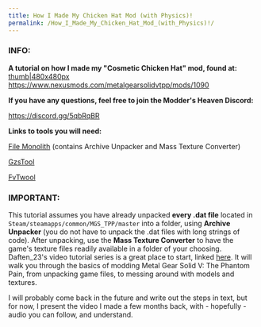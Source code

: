 ```yaml
---
title: How I Made My Chicken Hat Mod (with Physics)!
permalink: /How_I_Made_My_Chicken_Hat_Mod_(with_Physics)!/
---
```


### INFO:

**A tutorial on how I made my "Cosmetic Chicken Hat" mod, found at:**
[thumb|480x480px](/File:How_I_Made_My_Chicken_Hat_Mod_\(with_Physics\)! "wikilink")
<https://www.nexusmods.com/metalgearsolidvtpp/mods/1090>

**If you have any questions, feel free to join the Modder's Heaven
Discord:**

<https://discord.gg/5qbRqBR>

**Links to tools you will need:**

[File Monolith](https://github.com/JosephZoeller/FileMonolith/releases)
(contains Archive Unpacker and Mass Texture Converter)

[GzsTool](https://github.com/Atvaark/GzsTool/releases)

[FvTwool](https://github.com/BobDoleOwndU/FvTwool)

### IMPORTANT:

This tutorial assumes you have already unpacked **every .dat file**
located in `Steam/steamapps/common/MGS_TPP/master` into a folder, using
**Archive Unpacker** (you do not have to unpack the .dat files with long
strings of code). After unpacking, use the **Mass Texture Converter** to
have the game's texture files readily available in a folder of your
choosing. Daften_23's video tutorial series is a great place to start,
linked [here](https://www.youtube.com/watch?v=_n4jzXGObPs). It will walk
you through the basics of modding Metal Gear Solid V: The Phantom Pain,
from unpacking game files, to messing around with models and textures.

I will probably come back in the future and write out the steps in text,
but for now, I present the video I made a few months back, with -
hopefully - audio you can follow, and understand.